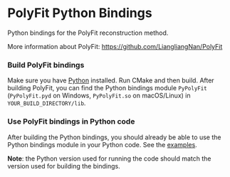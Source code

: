 # PolyFit Python Bindings

Python bindings for the PolyFit reconstruction method.

More information about PolyFit:
https://github.com/LiangliangNan/PolyFit

### Build PolyFit bindings

Make sure you have [Python](https://www.python.org/downloads/) installed.
Run CMake and then build. After building PolyFit, you
can find the Python bindings module `PyPolyFit` (`PyPolyFit.pyd` on Windows, `PyPolyFit.so` on macOS/Linux) in
`YOUR_BUILD_DIRECTORY/lib`.

### Use PolyFit bindings in Python code

After building the Python bindings, you should already be able to use the Python bindings module in your Python code.
See the [examples](./Examples).

**Note**: the Python version used for running the code should match the version used for building the bindings.
